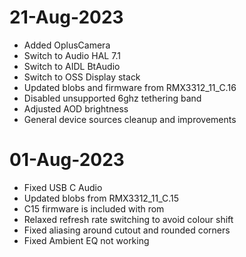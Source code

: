 # 21-Aug-2023
- Added OplusCamera
- Switch to Audio HAL 7.1
- Switch to AIDL BtAudio
- Switch to OSS Display stack
- Updated blobs and firmware from RMX3312_11_C.16
- Disabled unsupported 6ghz tethering band
- Adjusted AOD brightness
- General device sources cleanup and improvements

# 01-Aug-2023
- Fixed USB C Audio
- Updated blobs from RMX3312_11_C.15
- C15 firmware is included with rom
- Relaxed refresh rate switching to avoid colour shift
- Fixed aliasing around cutout and rounded corners
- Fixed Ambient EQ not working
